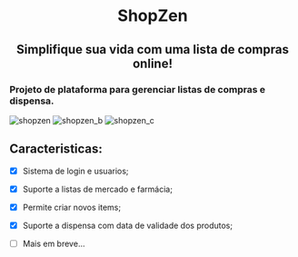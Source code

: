<h1 align="center">ShopZen </h1>
<h2 align="center"> Simplifique sua vida com uma lista de compras online! </h2>

<h3> Projeto de plataforma para gerenciar listas de compras e dispensa.  </h2>


![shopzen](https://github.com/plotzZzky/ShopZen/assets/12895974/ca8c40f6-d04f-46f7-bafe-430e610ab0c2)
![shopzen_b](https://github.com/plotzZzky/ShopZen/assets/12895974/acdbf3a3-1cde-4ad6-b685-5b450c6d37bf)
![shopzen_c](https://github.com/plotzZzky/ShopZen/assets/12895974/eb72b17c-61ab-48e2-8442-f47a6b109f1c)

## Caracteristicas:
- [x] Sistema de login e usuarios;
- [x] Suporte a listas de mercado e farmácia;
- [x] Permite criar novos items;
- [x] Suporte a dispensa com data de validade dos produtos;
- [ ] Mais em breve... 


